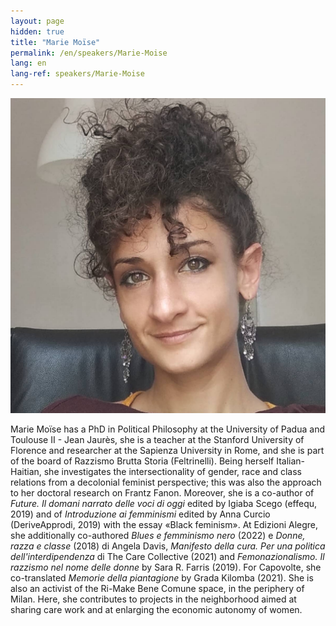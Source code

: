 ```yaml
---
layout: page
hidden: true
title: "Marie Moïse"
permalink: /en/speakers/Marie-Moise
lang: en
lang-ref: speakers/Marie-Moise
---
```


![Marie Moïse](/assets/speakers/Marie-Moise.jpg)

Marie Moïse has a PhD in Political Philosophy at the University of Padua and Toulouse II - Jean Jaurès, she is a teacher at the Stanford University of Florence and researcher at the Sapienza University in Rome, and she is part of the board of Razzismo Brutta Storia (Feltrinelli). Being herself Italian-Haitian, she investigates the intersectionality of gender, race and class relations from a decolonial feminist perspective; this was also the approach to her doctoral research on Frantz Fanon. Moreover, she is a co-author of _Future. Il domani narrato delle voci di oggi_ edited by Igiaba Scego (effequ, 2019) and of _Introduzione ai femminismi_ edited by Anna Curcio (DeriveApprodi, 2019) with the essay «Black feminism». At Edizioni Alegre, she additionally co-authored _Blues e femminismo nero_ (2022) e _Donne, razza e classe_ (2018) di Angela Davis, _Manifesto della cura. Per una politica dell'interdipendenza_ di The Care Collective (2021) and _Femonazionalismo. Il razzismo nel nome delle donne_ by Sara R. Farris (2019). For Capovolte, she co-translated _Memorie della piantagione_ by Grada Kilomba (2021). She is also an activist of the Ri-Make Bene Comune space, in the periphery of Milan. Here, she contributes to projects in the neighborhood aimed at sharing care work and at enlarging the economic autonomy of women.
